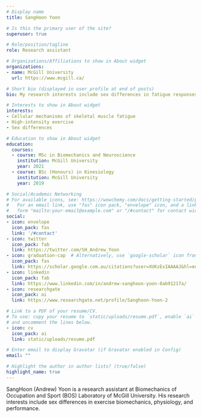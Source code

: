 ```yaml
---
# Display name
title: SangHoon Yoon

# Is this the primary user of the site?
superuser: true

# Role/position/tagline
role: Research assistant

# Organizations/Affiliations to show in About widget
organizations:
- name: McGill University
  url: https://www.mcgill.ca/

# Short bio (displayed in user profile at end of posts)
bio: My research interests include sex differences in fatigue responses during high-intensity exercise.

# Interests to show in About widget
interests:
- Cellular mechanisms of skeletal muscle fatigue
- High-intensity exercise
- Sex differences

# Education to show in About widget
education:
  courses:
  - course: MSc in Biomechanics and Neuroscience
    institution: McGill University
    year: 2021
  - course: BSc (Honours) in Kinesiology
    institution: McGill University
    year: 2019

# Social/Academic Networking
# For available icons, see: https://wowchemy.com/docs/getting-started/page-builder/#icons
#   For an email link, use "fas" icon pack, "envelope" icon, and a link in the
#   form "mailto:your-email@example.com" or "/#contact" for contact widget.
social:
- icon: envelope
  icon_pack: fas
  link: '/#contact'
- icon: twitter
  icon_pack: fab
  link: https://twitter.com/SH_Andrew_Yoon
- icon: graduation-cap  # Alternatively, use `google-scholar` icon from `ai` icon pack
  icon_pack: fas
  link: https://scholar.google.com.au/citations?user=XUKzExIAAAAJ&hl=en
- icon: linkedin
  icon_pack: fab
  link: https://www.linkedin.com/in/andrew-sanghoon-yoon-0ab91217a/
- icon: researchgate
  icon_pack: ai
  link: https://www.researchgate.net/profile/Sanghoon-Yoon-2 

# Link to a PDF of your resume/CV.
# To use: copy your resume to `static/uploads/resume.pdf`, enable `ai` icons in `params.toml`, 
# and uncomment the lines below.
- icon: cv
  icon_pack: ai
  link: static/uploads/resume.pdf

# Enter email to display Gravatar (if Gravatar enabled in Config)
email: ""

# Highlight the author in author lists? (true/false)
highlight_name: true
---
```


SangHoon (Andrew) Yoon is a research assistant at Biomechanics of Occupation and Sport (BOS) Laboratory of McGill University. His research interests include sex differences in exercise biomechanics, physiology, and performance.
